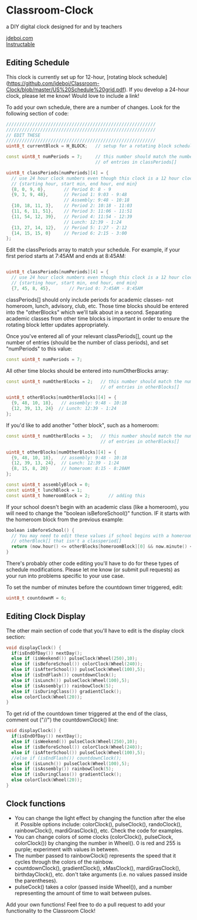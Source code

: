 # Classroom-Clock
a DIY digital clock designed for and by teachers


[jdeboi.com](http://jdeboi.com/)  
[Instructable](http://www.instructables.com/editInstructable/edit/E8J84XOION6POZY/)


## Editing Schedule

This clock is currently set up for 12-hour, [rotating block schedule] (https://github.com/jdeboi/Classroom-Clock/blob/master/US%20Schedule%20grid.pdf). If you develop a 24-hour clock, please let me know! Would love to include a link!

To add your own schedule, there are a number of changes. Look for the following section of code:

```c++
/////////////////////////////////////////////////////////
/////////////////////////////////////////////////////////
// EDIT THESE
/////////////////////////////////////////////////////////
uint8_t currentBlock = H_BLOCK;   // setup for a rotating block schedule

const uint8_t numPeriods = 7;     // this number should match the number
                                  // of entries in classPeriods[]

uint8_t classPeriods[numPeriods][4] = {
  // use 24 hour clock numbers even though this clock is a 12 hour clock
  // {starting hour, start min, end hour, end min}
  {8, 0, 9, 0},       // Period 0: 8 - 9
  {9, 3, 9, 48},      // Period 1: 9:03 - 9:48
                      // Assembly: 9:48 - 10:18
  {10, 18, 11, 3},    // Period 2: 10:18 - 11:03
  {11, 6, 11, 51},    // Period 3: 11:06 - 11:51
  {11, 54, 12, 39},   // Period 4: 11:54 - 12:39
                      // Lunch: 12:39 - 1:24
  {13, 27, 14, 12},   // Period 5: 1:27 - 2:12
  {14, 15, 15, 0}     // Period 6: 2:15 - 3:00
};
```

Edit the classPeriods array to match your schedule. For example, if your first period starts at 7:45AM and ends at 8:45AM:

```c++

uint8_t classPeriods[numPeriods][4] = {
  // use 24 hour clock numbers even though this clock is a 12 hour clock
  // {starting hour, start min, end hour, end min}
  {7, 45, 8, 45},       // Period 0: 7:45AM - 8:45AM

```

classPeriods[] should only include periods for academic classes- not homeroom, lunch, advisory, club, etc. Those time blocks should be entered into the "otherBlocks" which we'll talk about in a second. Separating academic classes from other time blocks is important in order to ensure the rotating block letter updates appropriately.

Once you've entered all of your relevant classPeriods[], count up the number of entries (should be the number of class periods), and set "numPeriods" to this value:

```c++
const uint8_t numPeriods = 7;
```

All other time blocks should be entered into numOtherBlocks array:

```c++
const uint8_t numOtherBlocks = 2;   // this number should match the number
                                    // of entries in otherBlocks[]

uint8_t otherBlocks[numOtherBlocks][4] = {
  {9, 48, 10, 18},   // assembly: 9:48 - 10:18
  {12, 39, 13, 24}  // Lunch: 12:39 - 1:24
};

```

If you'd like to add another "other block", such as a homeroom:

```c++
const uint8_t numOtherBlocks = 3;   // this number should match the number
                                    // of entries in otherBlocks[]

uint8_t otherBlocks[numOtherBlocks][4] = {
  {9, 48, 10, 18},   // assembly: 9:48 - 10:18
  {12, 39, 13, 24},  // Lunch: 12:39 - 1:24
  {8, 15, 8, 20}     // homeroom: 8:15 - 8:20AM
};

const uint8_t assemblyBlock = 0;
const uint8_t lunchBlock = 1; 
const uint8_t homeroomBlock = 2;       // adding this
```
If your school doesn't begin with an academic class (like a homeroom), you will need to change the "boolean isBeforeSchool()" function. IF it starts with the homeroom block from the previous example:

```c++
boolean isBeforeSchool() {
  // You may need to edit these values if school begins with a homeroom or
  // otherBlock[] that isn't a classperiod[]
  return (now.hour() <= otherBlocks[homeroomBlock][0] && now.minute() < otherBlocks[homeroomBlock][1]);
}
```
There's probably other code editing you'll have to do for these types of schedule modifications. Please let me know (or submit pull requests) as your run into problems specific to your use case.

To set the number of minutes before the countdown timer triggered, edit:

```c++
uint8_t countdownM = 6;
```

## Editing Clock Display
The other main section of code that you'll have to edit is the display clock section:

```c++
void displayClock() {
  if(isEndOfDay()) nextDay();
  else if (isWeekend()) pulseClock(Wheel(250),10);
  else if (isBeforeSchool()) colorClock(Wheel(240));
  else if (isAfterSchool()) pulseClock(Wheel(100),5);
  else if (isEndFlash()) countdownClock(); 
  else if (isLunch()) pulseClock(Wheel(100),5);
  else if (isAssembly()) rainbowClock(5);
  else if (isDuringClass()) gradientClock();
  else colorClock(Wheel(20));
}
```

To get rid of the countdown timer triggered at the end of the class, comment out ("//") the countdownClock() line:

```c++
void displayClock() {
  if(isEndOfDay()) nextDay();
  else if (isWeekend()) pulseClock(Wheel(250),10);
  else if (isBeforeSchool()) colorClock(Wheel(240));
  else if (isAfterSchool()) pulseClock(Wheel(100),5);
  //else if (isEndFlash()) countdownClock(); 
  else if (isLunch()) pulseClock(Wheel(100),5);
  else if (isAssembly()) rainbowClock(5);
  else if (isDuringClass()) gradientClock();
  else colorClock(Wheel(20));
}
```

## Clock functions
- You can change the light effect by changing the function after the else if. Possible options include: colorClock(), pulseClock(), randoClock(), rainbowClock(), mardiGrasClock(), etc. Check the code for examples.
- You can change colors of some clocks (colorClock(), pulseClock, colorClock()) by changing the number in Wheel(). 0 is red and 255 is purple; experiment with values in between. 
- The number passed to rainbowClock() represents the speed that it cycles through the colors of the rainbow.
- countdownClock(), gradientClock(), xMasClock(), mardiGrasClock(), birthdayClock(), etc. don't take arguments (i.e. no values passed inside the parentheses).
- pulseCock() takes a color (passed inside Wheel()), and a number representing the amount of time to wait between pulses.

Add your own functions! Feel free to do a pull request to add your functionality to the Classroom Clock!

